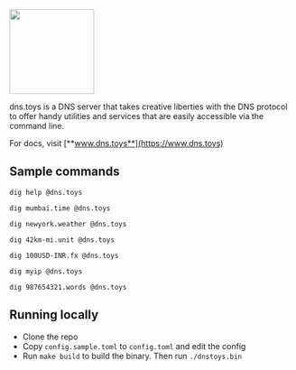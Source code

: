 <img width="150" src="https://user-images.githubusercontent.com/547147/171995179-b9d2faae-d659-4260-99df-04c62c171f6f.png" />

dns.toys is a DNS server that takes creative liberties with the DNS protocol to offer handy utilities and services that are easily accessible via the command line.

For docs, visit [**www.dns.toys**](https://www.dns.toys)

## Sample commands
```shell
dig help @dns.toys

dig mumbai.time @dns.toys

dig newyork.weather @dns.toys

dig 42km-mi.unit @dns.toys

dig 100USD-INR.fx @dns.toys

dig myip @dns.toys

dig 987654321.words @dns.toys
```

## Running locally
- Clone the repo
- Copy `config.sample.toml` to `config.toml` and edit the config
- Run `make build` to build the binary. Then run `./dnstoys.bin`

